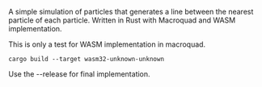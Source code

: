 A simple simulation of particles that generates a line between the nearest particle of each particle.
Written in Rust with Macroquad and WASM implementation. 

This is only a test for WASM implementation in macroquad.


`cargo build --target wasm32-unknown-unknown`

Use the --release for final implementation. 
